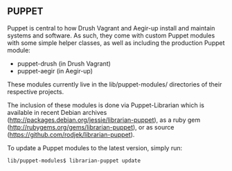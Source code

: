 PUPPET
------

Puppet is central to how Drush Vagrant and Aegir-up install and maintain
systems and software. As such, they come with custom Puppet modules with some
simple helper classes, as well as including the production Puppet module:

 * puppet-drush (in Drush Vagrant)
 * puppet-aegir (in Aegir-up)

These modules currently live in the lib/puppet-modules/ directories of their
respective projects.

The inclusion of these modules is done via Puppet-Librarian which is available
in recent Debian archives (http://packages.debian.org/jessie/librarian-puppet),
as a ruby gem (http://rubygems.org/gems/librarian-puppet), or as source
(https://github.com/rodjek/librarian-puppet).

To update a Puppet modules to the latest version, simply run:

    lib/puppet-modules$ librarian-puppet update
